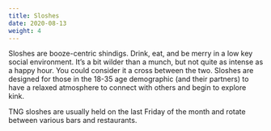 ```yaml
---
title: Sloshes
date: 2020-08-13
weight: 4
---
```


Sloshes are booze-centric shindigs. Drink, eat, and be merry in a low key social environment. It’s a bit wilder than a munch, but not quite as intense as a happy hour. You could consider it a cross between the two. Sloshes are designed for those in the 18-35 age demographic (and their partners) to have a relaxed atmosphere to connect with others and begin to explore kink.

TNG sloshes are usually held on the last Friday of the month and rotate between various bars and restaurants.
